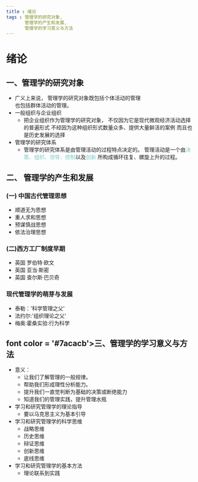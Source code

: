 ```yaml
---
title : 绪论
tags : 管理学的研究对象,
       管理学的产生和发展,
       管理学的学习意义与方法
---
```

# 绪论

## 一、管理学的研究对象

- 广义上来说，
  管理学的研究对象既包括个体活动的管理
  <br/>也包括群体活动的管理。
- 一般组织与企业组织
  - 把企业组织作为管理学的研究对象，
    不仅因为它是现代微观经济活动选择的普遍形式
    不经因为这种组织形式数量众多、提供大量鲜活的案例
    而且也是历史发展的选择
- 管理学的研究体系
  - 管理学的研究体系是由管理活动的过程特点决定的。
    管理活动是一个由<font color = '#7acacb'>决策、组织、领导、控制</font>以及<font color = '#7acacb'>创新</font>
    所构成循环往复、螺旋上升的过程。

## 二、 管理学的产生和发展

### (一) 中国古代管理思想

- 顺道无为思想
- 重人求和思想
- 预谋慎战思想
- 依法治理思想

### (二)西方工厂制度早期

- 英国 罗伯特·欧文
- 英国 亚当·斯密
- 英国 查尔斯·巴贝奇

### 现代管理学的萌芽与发展

- 泰勒：'科学管理之父'
- 法约尔:'组织理论之父'
- 梅奥:霍桑实验:行为科学

## font color = '#7acacb'>三、管理学的学习意义与方法</font>

- 意义：
  - 让我们了解管理的一般规律。
  - 帮助我们形成理性分析能力。
  - 提升我们一直觉判断为基础的决策或断绝能力
  - 知道我们的管理实践，提升管理水瓶
- 学习和研究管理学的理论指导
  - 要以马克思主义为基本引导
- 学习和研究管理学的科学思维
  - 战略思维
  - 历史思维
  - 辩证思维
  - 创新思维
  - 底线思维
- 学习和研究管理学的基本方法
  - 理论联系到实践

